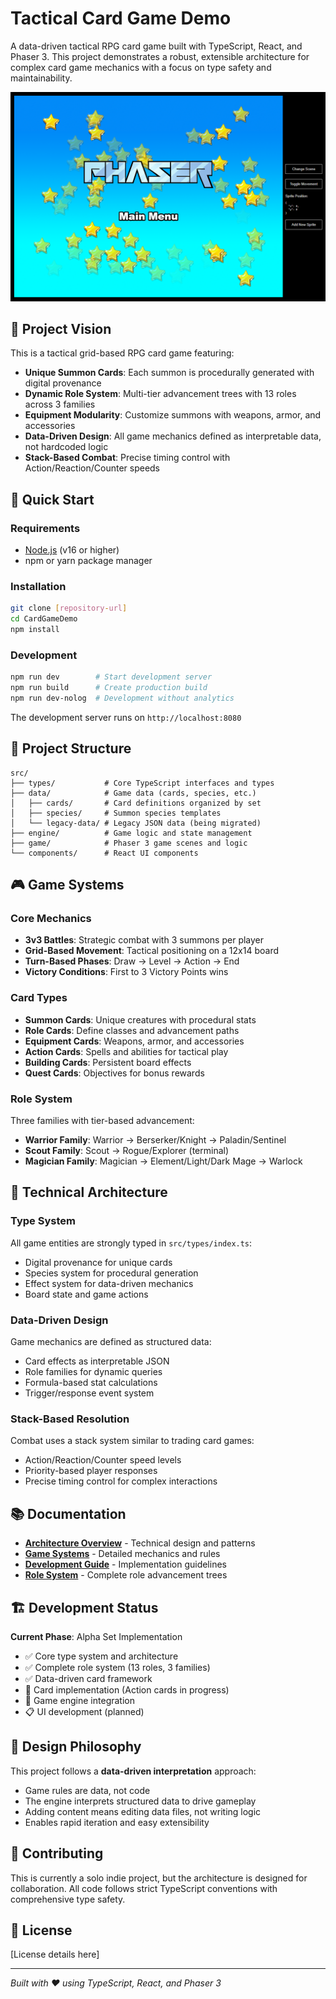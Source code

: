 # Tactical Card Game Demo

A data-driven tactical RPG card game built with TypeScript, React, and Phaser 3. This project demonstrates a robust, extensible architecture for complex card game mechanics with a focus on type safety and maintainability.

![screenshot](screenshot.png)

## 🎯 Project Vision

This is a tactical grid-based RPG card game featuring:

-   **Unique Summon Cards**: Each summon is procedurally generated with digital provenance
-   **Dynamic Role System**: Multi-tier advancement trees with 13 roles across 3 families
-   **Equipment Modularity**: Customize summons with weapons, armor, and accessories
-   **Data-Driven Design**: All game mechanics defined as interpretable data, not hardcoded logic
-   **Stack-Based Combat**: Precise timing control with Action/Reaction/Counter speeds

## 🚀 Quick Start

### Requirements

-   [Node.js](https://nodejs.org) (v16 or higher)
-   npm or yarn package manager

### Installation

```bash
git clone [repository-url]
cd CardGameDemo
npm install
```

### Development

```bash
npm run dev        # Start development server
npm run build      # Create production build
npm run dev-nolog  # Development without analytics
```

The development server runs on `http://localhost:8080`

## 📁 Project Structure

```
src/
├── types/           # Core TypeScript interfaces and types
├── data/            # Game data (cards, species, etc.)
│   ├── cards/       # Card definitions organized by set
│   ├── species/     # Summon species templates
│   └── legacy-data/ # Legacy JSON data (being migrated)
├── engine/          # Game logic and state management
├── game/            # Phaser 3 game scenes and logic
└── components/      # React UI components
```

## 🎮 Game Systems

### Core Mechanics

-   **3v3 Battles**: Strategic combat with 3 summons per player
-   **Grid-Based Movement**: Tactical positioning on a 12x14 board
-   **Turn-Based Phases**: Draw → Level → Action → End
-   **Victory Conditions**: First to 3 Victory Points wins

### Card Types

-   **Summon Cards**: Unique creatures with procedural stats
-   **Role Cards**: Define classes and advancement paths
-   **Equipment Cards**: Weapons, armor, and accessories
-   **Action Cards**: Spells and abilities for tactical play
-   **Building Cards**: Persistent board effects
-   **Quest Cards**: Objectives for bonus rewards

### Role System

Three families with tier-based advancement:

-   **Warrior Family**: Warrior → Berserker/Knight → Paladin/Sentinel
-   **Scout Family**: Scout → Rogue/Explorer (terminal)
-   **Magician Family**: Magician → Element/Light/Dark Mage → Warlock

## 🔧 Technical Architecture

### Type System

All game entities are strongly typed in `src/types/index.ts`:

-   Digital provenance for unique cards
-   Species system for procedural generation
-   Effect system for data-driven mechanics
-   Board state and game actions

### Data-Driven Design

Game mechanics are defined as structured data:

-   Card effects as interpretable JSON
-   Role families for dynamic queries
-   Formula-based stat calculations
-   Trigger/response event system

### Stack-Based Resolution

Combat uses a stack system similar to trading card games:

-   Action/Reaction/Counter speed levels
-   Priority-based player responses
-   Precise timing control for complex interactions

## 📚 Documentation

-   **[Architecture Overview](docs/architecture/)** - Technical design and patterns
-   **[Game Systems](docs/game-systems/)** - Detailed mechanics and rules
-   **[Development Guide](docs/development/)** - Implementation guidelines
-   **[Role System](docs/game-systems/role-system.md)** - Complete role advancement trees

## 🏗️ Development Status

**Current Phase**: Alpha Set Implementation

-   ✅ Core type system and architecture
-   ✅ Complete role system (13 roles, 3 families)
-   ✅ Data-driven card framework
-   🔄 Card implementation (Action cards in progress)
-   🔄 Game engine integration
-   📋 UI development (planned)

## 🎨 Design Philosophy

This project follows a **data-driven interpretation** approach:

-   Game rules are data, not code
-   The engine interprets structured data to drive gameplay
-   Adding content means editing data files, not writing logic
-   Enables rapid iteration and easy extensibility

## 🤝 Contributing

This is currently a solo indie project, but the architecture is designed for collaboration. All code follows strict TypeScript conventions with comprehensive type safety.

## 📄 License

[License details here]

---

_Built with ❤️ using TypeScript, React, and Phaser 3_
